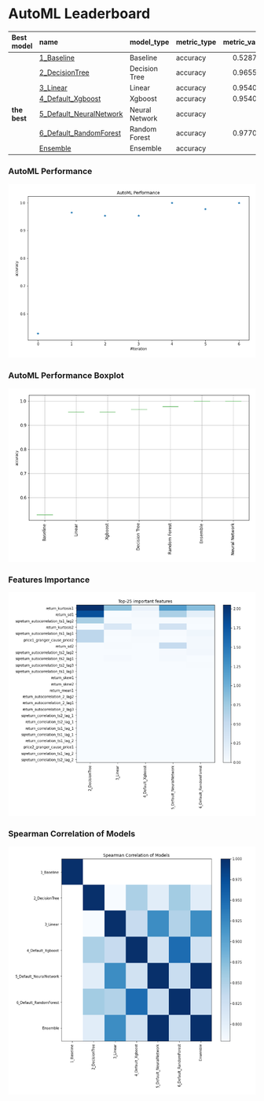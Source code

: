 # AutoML Leaderboard

| Best model   | name                                                         | model_type     | metric_type   |   metric_value |   train_time |
|:-------------|:-------------------------------------------------------------|:---------------|:--------------|---------------:|-------------:|
|              | [1_Baseline](1_Baseline/README.md)                           | Baseline       | accuracy      |       0.528736 |         5.82 |
|              | [2_DecisionTree](2_DecisionTree/README.md)                   | Decision Tree  | accuracy      |       0.965517 |        10    |
|              | [3_Linear](3_Linear/README.md)                               | Linear         | accuracy      |       0.954023 |         9.01 |
|              | [4_Default_Xgboost](4_Default_Xgboost/README.md)             | Xgboost        | accuracy      |       0.954023 |         9.25 |
| **the best** | [5_Default_NeuralNetwork](5_Default_NeuralNetwork/README.md) | Neural Network | accuracy      |       1        |         7.55 |
|              | [6_Default_RandomForest](6_Default_RandomForest/README.md)   | Random Forest  | accuracy      |       0.977011 |        14.42 |
|              | [Ensemble](Ensemble/README.md)                               | Ensemble       | accuracy      |       1        |         0.33 |

### AutoML Performance
![AutoML Performance](ldb_performance.png)

### AutoML Performance Boxplot
![AutoML Performance Boxplot](ldb_performance_boxplot.png)

### Features Importance
![features importance across models](features_heatmap.png)



### Spearman Correlation of Models
![models spearman correlation](correlation_heatmap.png)


